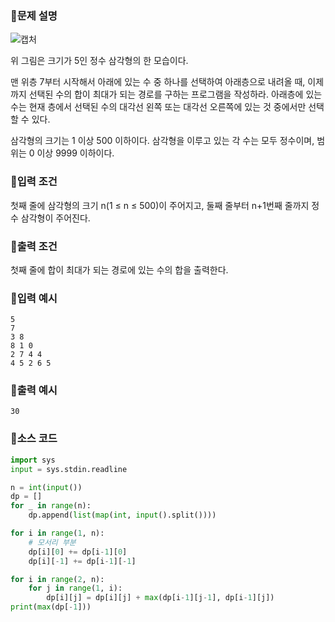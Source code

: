 ### 📌문제 설명

![캡처](https://github.com/dnwls16071/TIL/assets/106802375/f31c445f-706e-4217-92f0-ca573f3cb92f)

위 그림은 크기가 5인 정수 삼각형의 한 모습이다.

맨 위층 7부터 시작해서 아래에 있는 수 중 하나를 선택하여 아래층으로 내려올 때, 이제까지 선택된 수의 합이 최대가 되는 경로를 구하는 프로그램을 작성하라. 아래층에 있는 수는 현재 층에서 선택된 수의 대각선 왼쪽 또는 대각선 오른쪽에 있는 것 중에서만 선택할 수 있다.

삼각형의 크기는 1 이상 500 이하이다. 삼각형을 이루고 있는 각 수는 모두 정수이며, 범위는 0 이상 9999 이하이다.

### 📌입력 조건

첫째 줄에 삼각형의 크기 n(1 ≤ n ≤ 500)이 주어지고, 둘째 줄부터 n+1번째 줄까지 정수 삼각형이 주어진다.

### 📌출력 조건

첫째 줄에 합이 최대가 되는 경로에 있는 수의 합을 출력한다.

### 📌입력 예시

```
5
7
3 8
8 1 0
2 7 4 4
4 5 2 6 5
```

### 📌출력 예시

```
30
```

### 📌소스 코드

```python
import sys
input = sys.stdin.readline

n = int(input())
dp = []
for _ in range(n):
    dp.append(list(map(int, input().split())))

for i in range(1, n):
    # 모서리 부분
    dp[i][0] += dp[i-1][0]
    dp[i][-1] += dp[i-1][-1]

for i in range(2, n):
    for j in range(1, i):
        dp[i][j] = dp[i][j] + max(dp[i-1][j-1], dp[i-1][j])
print(max(dp[-1]))
```
